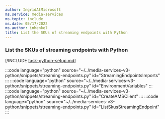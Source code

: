 ```yaml
---
author: IngridAtMicrosoft
ms.service: media-services
ms.topic: include
ms.date: 05/17/2022
ms.author: inhenkel
title: List the SKUs of streaming endpoints with Python
---
```


### List the SKUs of streaming endpoints with Python

[!INCLUDE [task-python-setup.md](python-snippets-env.md)]

:::code language="python" source="~/../media-services-v3-python/snippets/streaming-endpoints.py" id="StreamingEndpointsImports" :::
:::code language="python" source="~/../media-services-v3-python/snippets/streaming-endpoints.py" id="EnvironmentVariables" :::
:::code language="python" source="~/../media-services-v3-python/snippets/streaming-endpoints.py" id="CreateAMSClient" :::
:::code language="python" source="~/../media-services-v3-python/snippets/streaming-endpoints.py" id="ListSkusStreamingEndpoint" :::
